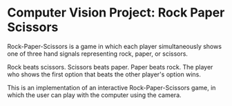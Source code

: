 # Computer Vision Project: Rock Paper Scissors  

Rock-Paper-Scissors is a game in which each player simultaneously shows one of three hand signals representing rock, paper, or scissors. 

Rock beats scissors. Scissors beats paper. Paper beats rock. The player who shows the first option that beats the other player's option wins. 

This is an implementation of an interactive Rock-Paper-Scissors game, in which the user can play with the computer using the camera.
